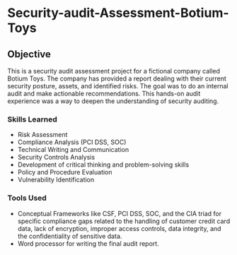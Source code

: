 
# Security-audit-Assessment-Botium-Toys

## Objective

This is a security audit assessment project for a fictional company called Botium Toys. The company has provided a report dealing with their current security posture, assets, and identified risks. The goal was to do an internal audit and make actionable recommendations. This hands-on audit experience was a way to deepen the understanding of security auditing.


### Skills Learned

- Risk Assessment
- Compliance Analysis (PCI DSS, SOC)
- Technical Writing and Communication
- Security Controls Analysis
- Development of critical thinking and problem-solving skills
- Policy and Procedure Evaluation
- Vulnerability Identification

### Tools Used

- Conceptual Frameworks like CSF, PCI DSS, SOC, and the CIA triad for  specific compliance gaps related to the handling of customer credit card data, lack of encryption, improper access controls, data integrity, and the confidentiality of sensitive data.
- Word processor for writing the final audit report.
